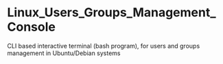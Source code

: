 # Linux_Users_Groups_Management_Console
CLI based interactive terminal (bash program), for users and groups management in Ubuntu/Debian systems 
